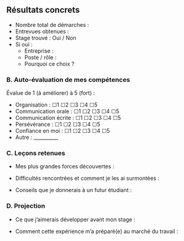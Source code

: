 ## Résultats concrets
- Nombre total de démarches :  
- Entrevues obtenues : 
- Stage trouvé : Oui / Non  
- Si oui :  
  - Entreprise : 
  - Poste / rôle : 
  - Pourquoi ce choix ?  

### B. Auto-évaluation de mes compétences
Évalue de 1 (à améliorer) à 5 (fort) :  

- Organisation : ☐1 ☐2 ☐3 ☐4 ☐5  
- Communication orale : ☐1 ☐2 ☐3 ☐4 ☐5  
- Communication écrite : ☐1 ☐2 ☐3 ☐4 ☐5  
- Persévérance : ☐1 ☐2 ☐3 ☐4 ☐5  
- Confiance en moi : ☐1 ☐2 ☐3 ☐4 ☐5  
- Autre : __________  

### C. Leçons retenues
- Mes plus grandes forces découvertes :
  
- Difficultés rencontrées et comment je les ai surmontées :
   
- Conseils que je donnerais à un futur étudiant : 

### D. Projection
- Ce que j’aimerais développer avant mon stage :
  
- Comment cette expérience m’a préparé(e) au marché du travail :
